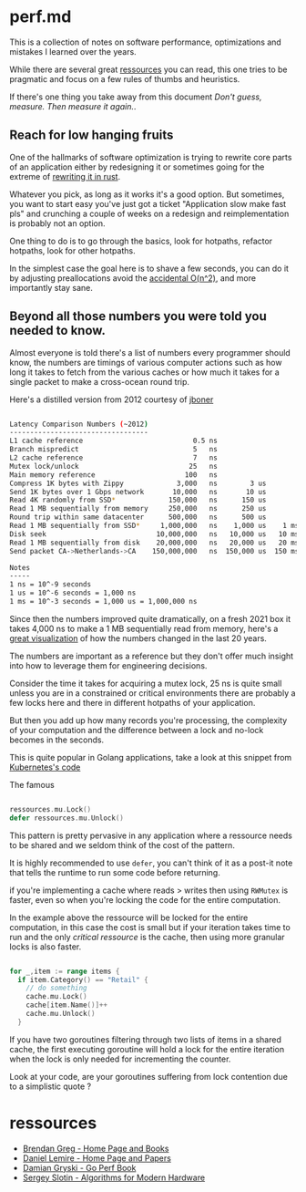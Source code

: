 # perf.md

This is a collection of notes on software performance, optimizations and mistakes
I learned over the years.

While there are several great [ressources](#ressources) you can read, this one tries
to be pragmatic and focus on a few rules of thumbs and heuristics.

If there's one thing you take away from this document *Don't guess, measure. Then measure it again.*.

## Reach for low hanging fruits

One of the hallmarks of software optimization is trying to rewrite core parts of an application
either by redesigning it or sometimes going for the extreme of [rewriting it in rust](https://discord.com/blog/why-discord-is-switching-from-go-to-rust).

Whatever you pick, as long as it works it's a good option. But sometimes, you want to start easy
you've just got a ticket "Application slow make fast pls" and crunching a couple of weeks on a
redesign and reimplementation is probably not an option.

One thing to do is to go through the basics, look for hotpaths, refactor hotpaths, look for other
hotpaths.

In the simplest case the goal here is to shave a few seconds, you can do it by adjusting preallocations
avoid the [accidental O(n^2)](https://accidentallyquadratic.tumblr.com/), and more importantly stay
sane.

## Beyond all those numbers you were told you needed to know.

Almost everyone is told there's a list of numbers every programmer should know, the numbers are
timings of various computer actions such as how long it takes to fetch from the various caches
or how much it takes for a single packet to make a cross-ocean round trip.

Here's a distilled version from 2012 courtesy of [jboner](https://gist.github.com/jboner/2841832)

```sh

Latency Comparison Numbers (~2012)
----------------------------------
L1 cache reference                           0.5 ns
Branch mispredict                            5   ns
L2 cache reference                           7   ns                      14x L1 cache
Mutex lock/unlock                           25   ns
Main memory reference                      100   ns                      20x L2 cache, 200x L1 cache
Compress 1K bytes with Zippy             3,000   ns        3 us
Send 1K bytes over 1 Gbps network       10,000   ns       10 us
Read 4K randomly from SSD*             150,000   ns      150 us          ~1GB/sec SSD
Read 1 MB sequentially from memory     250,000   ns      250 us
Round trip within same datacenter      500,000   ns      500 us
Read 1 MB sequentially from SSD*     1,000,000   ns    1,000 us    1 ms  ~1GB/sec SSD, 4X memory
Disk seek                           10,000,000   ns   10,000 us   10 ms  20x datacenter roundtrip
Read 1 MB sequentially from disk    20,000,000   ns   20,000 us   20 ms  80x memory, 20X SSD
Send packet CA->Netherlands->CA    150,000,000   ns  150,000 us  150 ms

Notes
-----
1 ns = 10^-9 seconds
1 us = 10^-6 seconds = 1,000 ns
1 ms = 10^-3 seconds = 1,000 us = 1,000,000 ns

```

Since then the numbers improved quite dramatically, on a fresh 2021 box it takes 4,000 ns to make
a 1 MB sequentially read from memory, here's a [great visualization](https://colin-scott.github.io/personal_website/research/interactive_latency.html)
of how the numbers changed in the last 20 years.

The numbers are important as a reference but they don't offer much insight into how to leverage them
for engineering decisions.

Consider the time it takes for acquiring a mutex lock, 25 ns is quite small unless you are in
a constrained or critical environments there are probably a few locks here and there in different
hotpaths of your application.

But then you add up how many records you're processing, the complexity of your computation and the
difference between a lock and no-lock becomes in the seconds.

This is quite popular in Golang applications, take a look at this snippet from [Kubernetes's
code](https://github.com/kubernetes/kubernetes/blob/6609899398d35d22a7482f687ed05fb19093b762/staging/src/k8s.io/client-go/plugin/pkg/client/auth/exec/metrics.go#L69)

The famous 

```go

ressources.mu.Lock()
defer ressources.mu.Unlock()

```

This pattern is pretty pervasive in any application where a ressource needs to be shared and we
seldom think of the cost of the pattern.

It is highly recommended to use `defer`, you can't think of it as a post-it note that tells the
runtime to run some code before returning.

if you're implementing a cache where reads > writes then using `RWMutex` is faster, even so
when you're locking the code for the entire computation.

In the example above the ressource will be locked for the entire computation, in this case
the cost is small but if your iteration takes time to run and the only *critical ressource*
is the cache, then using more granular locks is also faster.

```go

for _,item := range items {
  if item.Category() == "Retail" {
    // do something
    cache.mu.Lock()
    cache[item.Name()]++
    cache.mu.Unlock()
  }

```

If you have two goroutines filtering through two lists of items in a shared cache, the first
executing goroutine will hold a lock for the entire iteration when the lock is only needed
for incrementing the counter.

Look at your code, are your goroutines suffering from lock contention due to a simplistic quote ?

# ressources

- [Brendan Greg - Home Page and Books](https://www.brendangregg.com/)
- [Daniel Lemire - Home Page and Papers](https://lemire.me/blog/)
- [Damian Gryski - Go Perf Book](https://github.com/dgryski/go-perfbook)
- [Sergey Slotin - Algorithms for Modern Hardware](https://en.algorithmica.org/hpc/)
